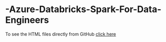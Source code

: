 # -Azure-Databricks-Spark-For-Data-Engineers  
To see the HTML files directly from GitHub [click here](https://raw.githack.com/rubens672/-Azure-Databricks-Spark-For-Data-Engineers/main/index.html)
